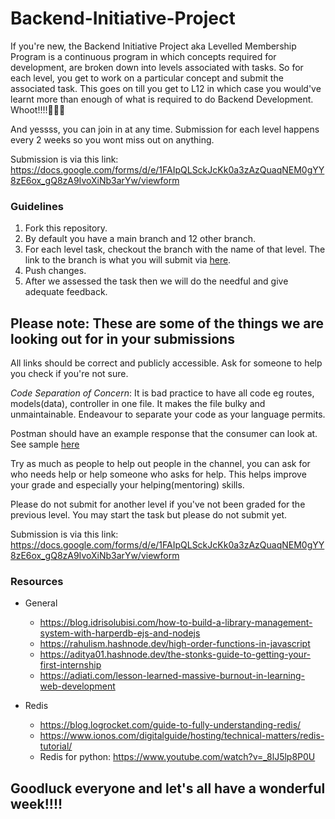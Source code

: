 # Backend-Initiative-Project
If you're new, the Backend Initiative Project aka Levelled Membership Program is a continuous program in which concepts required for development, are broken down into levels associated with tasks. So for each level, you get to work on a particular concept and submit the associated task. This goes on till you get to L12 in which case you would've learnt more than enough of what is required to do Backend Development. Whoot!!!!🤩🤩🤩

And yessss, you can join in at any time. Submission for each level happens every 2 weeks so you wont miss out on anything.

Submission is via this link: https://docs.google.com/forms/d/e/1FAIpQLSckJcKk0a3zAzQuaqNEM0gYY8zE6ox_gQ8zA9IvoXiNb3arYw/viewform

### Guidelines
1. Fork this repository.
2. By default you have a main branch and 12 other branch.
3. For each level task, checkout the branch with the name of that level. The link to the branch is what you will submit via [here](https://docs.google.com/forms/d/e/1FAIpQLSckJcKk0a3zAzQuaqNEM0gYY8zE6ox_gQ8zA9IvoXiNb3arYw/viewform).
4. Push changes.
5. After we assessed the task then we will do the needful and give adequate feedback.

## Please note: These are some of the things we are looking out for in your submissions
All links should be correct and publicly accessible. Ask for someone to help you check if you're not sure.

*Code Separation of Concern*: It is bad practice to have all code eg routes, models(data), controller in one file. It makes the file bulky and unmaintainable. Endeavour to separate your code as your language permits.

Postman should have an example response that the consumer can look at. See sample [here](https://documenter.getpostman.com/view/9925314/TVssj8nR)

Try as much as people to help out people in the channel, you can ask for who needs help or help someone who asks for help. This helps improve your grade and especially your helping(mentoring) skills.

Please do not submit for another level if you've not been graded for the previous level. You may start the task but please do not submit yet.

Submission is via this link: https://docs.google.com/forms/d/e/1FAIpQLSckJcKk0a3zAzQuaqNEM0gYY8zE6ox_gQ8zA9IvoXiNb3arYw/viewform

### Resources
- General
  - https://blog.idrisolubisi.com/how-to-build-a-library-management-system-with-harperdb-ejs-and-nodejs
  - https://rahulism.hashnode.dev/high-order-functions-in-javascript
  - https://aditya01.hashnode.dev/the-stonks-guide-to-getting-your-first-internship
  - https://adiati.com/lesson-learned-massive-burnout-in-learning-web-development

- Redis
  - https://blog.logrocket.com/guide-to-fully-understanding-redis/
  - https://www.ionos.com/digitalguide/hosting/technical-matters/redis-tutorial/
  - Redis for python: https://www.youtube.com/watch?v=_8lJ5lp8P0U
## Goodluck everyone and let's all have a wonderful week!!!!
